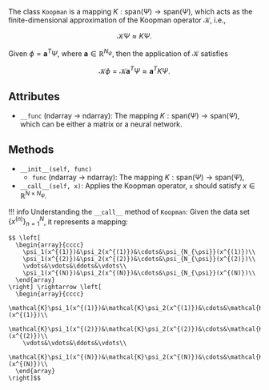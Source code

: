 
The class `Koopman` is a mapping $K: \mathrm{span}(\Psi) \rightarrow \mathrm{span}(\Psi)$,
which acts as the finite-dimensional approximation of the Koopman operator $\mathcal{K}$,
i.e.,

$$ \mathcal{K} \Psi \approx K \Psi. $$

Given $\phi = \mathbf{a}^T \Psi$, where $\mathbf{a} \in \mathbb{R}^{N_{\psi}}$,
then the application of $\mathcal{K}$ satisfies

$$ \mathcal{K} \phi = \mathcal{K} \mathbf{a}^T \Psi \approx \mathbf{a}^T K \Psi. $$

## Attributes

- `__func` (ndarray -> ndarray): The mapping $K: \mathrm{span}(\Psi) \rightarrow \mathrm{span}(\Psi)$,
  which can be either a matrix or a neural network.

## Methods

- `__init__(self, func)`
    - `func` (ndarray -> ndarray): The mapping $K: \mathrm{span}(\Psi) \rightarrow \mathrm{span}(\Psi)$,
- `__call__(self, x)`: Applies the Koopman operator,
  `x` should satisfy $x \in \mathbb{R}^{N \times N_{\psi}}$.

!!! info
    Understanding the `__call__` method of `Koopman`: Given the data set $\{x^{(n)}\}_{n = 1}^N$,
    it represents a mapping:

    $$ \left[
      \begin{array}{cccc}
        \psi_1(x^{(1)})&\psi_2(x^{(1)})&\cdots&\psi_{N_{\psi}}(x^{(1)})\\
        \psi_1(x^{(2)})&\psi_2(x^{(2)})&\cdots&\psi_{N_{\psi}}(x^{(2)})\\
        \vdots&\vdots&\ddots&\vdots\\
        \psi_1(x^{(N)})&\psi_2(x^{(N)})&\cdots&\psi_{N_{\psi}}(x^{(N)})\\
      \end{array}
    \right] \rightarrow \left[
      \begin{array}{cccc}
        \mathcal{K}\psi_1(x^{(1)})&\mathcal{K}\psi_2(x^{(1)})&\cdots&\mathcal{K}\psi_{N_{\psi}}(x^{(1)})\\
        \mathcal{K}\psi_1(x^{(2)})&\mathcal{K}\psi_2(x^{(2)})&\cdots&\mathcal{K}\psi_{N_{\psi}}(x^{(2)})\\
        \vdots&\vdots&\ddots&\vdots\\
        \mathcal{K}\psi_1(x^{(N)})&\mathcal{K}\psi_2(x^{(N)})&\cdots&\mathcal{K}\psi_{N_{\psi}}(x^{(N)})\\
      \end{array}
    \right]$$
